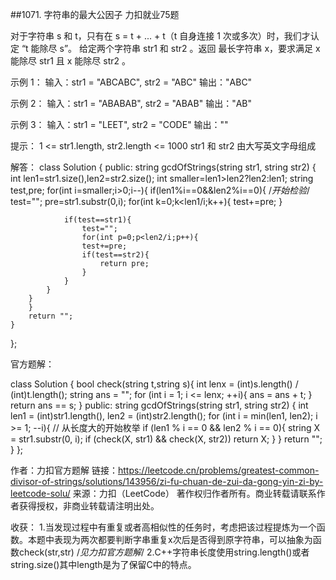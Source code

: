 ##1071. 字符串的最大公因子
力扣就业75题

对于字符串 s 和 t，只有在 s = t + ... + t（t 自身连接 1 次或多次）时，我们才认定 “t 能除尽 s”。
给定两个字符串 str1 和 str2 。返回 最长字符串 x，要求满足 x 能除尽 str1 且 x 能除尽 str2 。


示例 1：
输入：str1 = "ABCABC", str2 = "ABC"
输出："ABC"

示例 2：
输入：str1 = "ABABAB", str2 = "ABAB"
输出："AB"

示例 3：
输入：str1 = "LEET", str2 = "CODE"
输出：""
 
提示：
1 <= str1.length, str2.length <= 1000
str1 和 str2 由大写英文字母组成

解答：
class Solution {
public:
    string gcdOfStrings(string str1, string str2) {
        int len1=str1.size(),len2=str2.size();
        int smaller=len1>len2?len2:len1;
        string test,pre;
        for(int i=smaller;i>0;i--){
            if(len1%i==0&&len2%i==0){
            /*开始检验*/
                test="";
                pre=str1.substr(0,i);
                for(int k=0;k<len1/i;k++){
                    test+=pre;
                }

                if(test==str1){
                    test="";
                    for(int p=0;p<len2/i;p++){
                    test+=pre;
                    if(test==str2){
                        return pre;
                    }
                }
            }
        }
        }
        return "";
    }
   
    
};

官方题解：

class Solution {
    bool check(string t,string s){
        int lenx = (int)s.length() / (int)t.length();
        string ans = "";
        for (int i = 1; i <= lenx; ++i){
            ans = ans + t;
        }
        return ans == s;
    }
public:
    string gcdOfStrings(string str1, string str2) {
        int len1 = (int)str1.length(), len2 = (int)str2.length();
        for (int i = min(len1, len2); i >= 1; --i){ // 从长度大的开始枚举
            if (len1 % i == 0 && len2 % i == 0){
                string X = str1.substr(0, i);
                if (check(X, str1) && check(X, str2)) return X;
            }
        }
        return "";
    }
};

作者：力扣官方题解
链接：https://leetcode.cn/problems/greatest-common-divisor-of-strings/solutions/143956/zi-fu-chuan-de-zui-da-gong-yin-zi-by-leetcode-solu/
来源：力扣（LeetCode）
著作权归作者所有。商业转载请联系作者获得授权，非商业转载请注明出处。


收获：
1.当发现过程中有重复或者高相似性的任务时，考虑把该过程提炼为一个函数。本题中表现为两次都要判断字串重复x次后是否得到原字符串，可以抽象为函数check(str,str) /*见力扣官方题解*/
2.C++字符串长度使用string.length()或者string.size()其中length是为了保留C中的特点。
